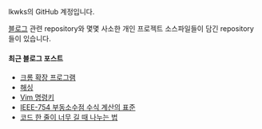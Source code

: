 lkwks의 GitHub 계정입니다.

[블로그](https://lkwks.github.io) 관련 repository와 몇몇 사소한 개인 프로젝트 소스파일들이 담긴 repository들이 있습니다.


#### 최근 블로그 포스트
<!-- BLOG-POST-LIST:START -->
- [크롬 확장 프로그램](https://lkwks.github.io/javascript/2023/01/02/%ED%81%AC%EB%A1%AC-%ED%99%95%EC%9E%A5-%ED%94%84%EB%A1%9C%EA%B7%B8%EB%9E%A8.html)
- [해싱](https://lkwks.github.io/%EC%95%8C%EA%B3%A0%EB%A6%AC%EC%A6%98%20&%20%EC%9E%90%EB%A3%8C%EA%B5%AC%EC%A1%B0/2022/12/22/%ED%95%B4%EC%8B%B1.html)
- [Vim 명령키](https://lkwks.github.io/%EA%B8%B0%ED%83%80/2022/12/11/vim-%EB%AA%85%EB%A0%B9%ED%82%A4.html)
- [IEEE-754 부동소수점 수식 계산의 표준](https://lkwks.github.io/%EC%BB%B4%ED%93%A8%ED%84%B0%20%EA%B5%AC%EC%A1%B0/2022/12/08/IEEE-754.html)
- [코드 한 줄이 너무 길 때 나누는 법](https://lkwks.github.io/python/2022/12/04/%EC%BD%94%EB%93%9C-%ED%95%9C-%EC%A4%84%EC%9D%B4-%EB%84%88%EB%AC%B4-%EA%B8%B8-%EB%95%8C-%EB%82%98%EB%88%84%EB%8A%94-%EB%B2%95.html)
<!-- BLOG-POST-LIST:END -->
  
<!--![Top Langs](https://github-readme-stats.vercel.app/api/top-langs/?username=lkwks)-->
